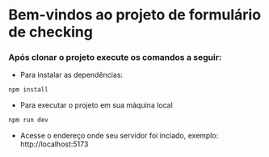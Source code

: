 # Bem-vindos ao projeto de formulário de checking

### Após clonar o projeto execute os comandos a seguir:

- Para instalar as dependências:
```bash
npm install 
```
- Para executar o projeto em sua máquina local
```bash
npm run dev
```
- Acesse o endereço onde seu servidor foi inciado, exemplo: http://localhost:5173